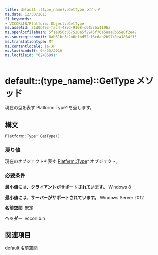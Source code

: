```yaml
---
title: default::(type_name)::GetType メソッド
ms.date: 12/30/2016
f1_keywords:
- VCCORLIB/Platform::Object::GetType
ms.assetid: 21d0bf92-fac4-48cd-9108-c6f57ba1196a
ms.openlocfilehash: 5f1e856c367520a5f2945f76a5aae6b65e0f2e45
ms.sourcegitcommit: 0ab61bc3d2b6cfbd52a16c6ab2b97a8ea1864f12
ms.translationtype: MT
ms.contentlocale: ja-JP
ms.lasthandoff: 04/23/2019
ms.locfileid: "62406991"
---
```

# <a name="defaulttypenamegettype-method"></a>default::(type_name)::GetType メソッド

現在の型を表す Platform::Type^ を返します。

## <a name="syntax"></a>構文

```cpp
Platform::Type^ GetType();
```

### <a name="return-value"></a>戻り値

現在のオブジェクトを表す [Platform::Type](../cppcx/platform-type-class.md)^ オブジェクト。

### <a name="requirements"></a>必要条件

**最小値には、クライアントがサポートされています。** Windows 8

**最小値には、サーバーがサポートされています。** Windows Server 2012

**名前空間:** 既定

**ヘッダー:** vccorlib.h

## <a name="see-also"></a>関連項目

[default 名前空間](../cppcx/default-namespace.md)

